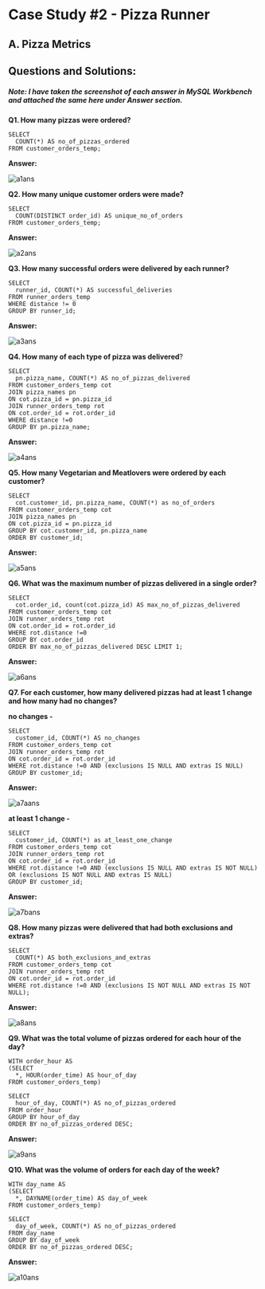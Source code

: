 # Case Study #2 - Pizza Runner

## A. Pizza Metrics

## Questions and Solutions:

##### Note: I have taken the screenshot of each answer in MySQL Workbench and attached the same here under Answer section.

**Q1. How many pizzas were ordered?**

```
SELECT
  COUNT(*) AS no_of_pizzas_ordered
FROM customer_orders_temp;

```

**Answer:**


![a1ans](https://github.com/rakeshbangla41/8_Week_SQL_Challenge/assets/132288134/675d3fc9-79e1-459d-85fb-2aa4f865ef45)


**Q2. How many unique customer orders were made?**

```
SELECT 
  COUNT(DISTINCT order_id) AS unique_no_of_orders 
FROM customer_orders_temp;

```

**Answer:**


![a2ans](https://github.com/rakeshbangla41/8_Week_SQL_Challenge/assets/132288134/b4925714-7497-4042-b721-4af3e105c243)


**Q3. How many successful orders were delivered by each runner?**

```
SELECT 
  runner_id, COUNT(*) AS successful_deliveries 
FROM runner_orders_temp 
WHERE distance != 0 
GROUP BY runner_id;

```

**Answer:**


![a3ans](https://github.com/rakeshbangla41/8_Week_SQL_Challenge/assets/132288134/7ac57176-be69-4bbb-8e3a-1147b573cd05)


**Q4. How many of each type of pizza was delivered**?

```
SELECT
  pn.pizza_name, COUNT(*) AS no_of_pizzas_delivered
FROM customer_orders_temp cot
JOIN pizza_names pn
ON cot.pizza_id = pn.pizza_id
JOIN runner_orders_temp rot
ON cot.order_id = rot.order_id
WHERE distance !=0
GROUP BY pn.pizza_name;

```

**Answer:**


![a4ans](https://github.com/rakeshbangla41/8_Week_SQL_Challenge/assets/132288134/d72222e1-1306-41e7-9cf8-7b895483d9c6)


**Q5. How many Vegetarian and Meatlovers were ordered by each customer?**

```
SELECT
  cot.customer_id, pn.pizza_name, COUNT(*) as no_of_orders
FROM customer_orders_temp cot
JOIN pizza_names pn
ON cot.pizza_id = pn.pizza_id 
GROUP BY cot.customer_id, pn.pizza_name
ORDER BY customer_id;

```

**Answer:**


![a5ans](https://github.com/rakeshbangla41/8_Week_SQL_Challenge/assets/132288134/51b271d3-16f4-4974-93ac-daaf8abc2dae)


**Q6. What was the maximum number of pizzas delivered in a single order?**

```
SELECT 
  cot.order_id, count(cot.pizza_id) AS max_no_of_pizzas_delivered 
FROM customer_orders_temp cot 
JOIN runner_orders_temp rot 
ON cot.order_id = rot.order_id 
WHERE rot.distance !=0
GROUP BY cot.order_id 
ORDER BY max_no_of_pizzas_delivered DESC LIMIT 1;

```

**Answer:**


![a6ans](https://github.com/rakeshbangla41/8_Week_SQL_Challenge/assets/132288134/251b894c-79bb-4282-9197-8912f278e6ac)


**Q7. For each customer, how many delivered pizzas had at least 1 change and how many had no changes?**

**no changes -**

```
SELECT 
  customer_id, COUNT(*) AS no_changes 
FROM customer_orders_temp cot 
JOIN runner_orders_temp rot 
ON cot.order_id = rot.order_id 
WHERE rot.distance !=0 AND (exclusions IS NULL AND extras IS NULL) 
GROUP BY customer_id;

```

**Answer:**


![a7aans](https://github.com/rakeshbangla41/8_Week_SQL_Challenge/assets/132288134/8cc78794-4908-4468-b198-5031f5754383)

**at least 1 change -**

```
SELECT 
  customer_id, COUNT(*) as at_least_one_change 
FROM customer_orders_temp cot 
JOIN runner_orders_temp rot 
ON cot.order_id = rot.order_id 
WHERE rot.distance !=0 AND (exclusions IS NULL AND extras IS NOT NULL) OR (exclusions IS NOT NULL AND extras IS NULL)
GROUP BY customer_id;

```

**Answer:**


![a7bans](https://github.com/rakeshbangla41/8_Week_SQL_Challenge/assets/132288134/c131e5d3-3d9d-4795-a15f-a77d36dbcee5)


**Q8. How many pizzas were delivered that had both exclusions and extras?**

```
SELECT
  COUNT(*) AS both_exclusions_and_extras
FROM customer_orders_temp cot
JOIN runner_orders_temp rot
ON cot.order_id = rot.order_id
WHERE rot.distance !=0 AND (exclusions IS NOT NULL AND extras IS NOT NULL);

```

**Answer:**


![a8ans](https://github.com/rakeshbangla41/8_Week_SQL_Challenge/assets/132288134/85777371-b536-40bb-9b64-ead35aec9773)


**Q9. What was the total volume of pizzas ordered for each hour of the day?**

```
WITH order_hour AS
(SELECT 
  *, HOUR(order_time) AS hour_of_day 
FROM customer_orders_temp)

SELECT 
  hour_of_day, COUNT(*) AS no_of_pizzas_ordered 
FROM order_hour 
GROUP BY hour_of_day 
ORDER BY no_of_pizzas_ordered DESC;

```

**Answer:**


![a9ans](https://github.com/rakeshbangla41/8_Week_SQL_Challenge/assets/132288134/8633c93c-343c-4a80-9b10-b44d3de9f18a)


**Q10. What was the volume of orders for each day of the week?**

```
WITH day_name AS
(SELECT 
  *, DAYNAME(order_time) AS day_of_week 
FROM customer_orders_temp)

SELECT 
  day_of_week, COUNT(*) AS no_of_pizzas_ordered 
FROM day_name 
GROUP BY day_of_week 
ORDER BY no_of_pizzas_ordered DESC;

```

**Answer:**


![a10ans](https://github.com/rakeshbangla41/8_Week_SQL_Challenge/assets/132288134/62abc25f-7763-45f7-a574-716194a2e9c4)




















